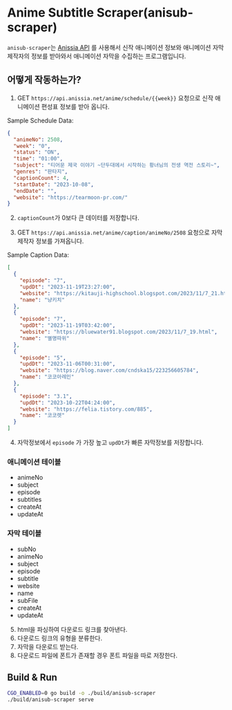 # Anime Subtitle Scraper(anisub-scraper)

`anisub-scraper`는 [Anissia API] 를 사용해서 신작 애니메이션 정보와 애니메이션 자막 제작자의 정보를 받아와서 애니메이션 자막을 수집하는 프로그램입니다.

[Anissia API]: https://github.com/anissia-net/document/blob/main/api_anime_schdule.md

## 어떻게 작동하는가?

1. GET `https://api.anissia.net/anime/schedule/{{week}}` 요청으로 신작 애니메이션 편성표 정보를 받아 옵니다.

Sample Schedule Data:

```json
{
  "animeNo": 2508,
  "week": "0",
  "status": "ON",
  "time": "01:00",
  "subject": "티어문 제국 이야기 ~단두대에서 시작하는 황녀님의 전생 역전 스토리~",
  "genres": "판타지",
  "captionCount": 4,
  "startDate": "2023-10-08",
  "endDate": "",
  "website": "https://tearmoon-pr.com/"
}
```

2. `captionCount`가 0보다 큰 데이터를 저장합니다.

3. GET `https://api.anissia.net/anime/caption/animeNo/2508` 요청으로 자막 제작자 정보를 가져옵니다.

Sample Caption Data:

```json
[
  {
    "episode": "7",
    "updDt": "2023-11-19T23:27:00",
    "website": "https://kitauji-highschool.blogspot.com/2023/11/7_21.html",
    "name": "냥키치"
  },
  {
    "episode": "7",
    "updDt": "2023-11-19T03:42:00",
    "website": "https://bluewater91.blogspot.com/2023/11/7_19.html",
    "name": "별명따위"
  },
  {
    "episode": "5",
    "updDt": "2023-11-06T00:31:00",
    "website": "https://blog.naver.com/cndska15/223256605784",
    "name": "코코아레인"
  },
  {
    "episode": "3.1",
    "updDt": "2023-10-22T04:24:00",
    "website": "https://felia.tistory.com/885",
    "name": "코코렛"
  }
]
```

4. 자막정보에서 `episode` 가 가장 높고 `updDt`가 빠른 자막정보를 저장합니다.

### 애니메이션 테이블

- animeNo
- subject
- episode
- subtitles
- createAt
- updateAt

### 자막 테이블

- subNo
- animeNo
- subject
- episode
- subtitle
- website
- name
- subFile
- createAt
- updateAt

5. html을 파싱하여 다운로드 링크를 찾아낸다.
6. 다운로드 링크의 유형을 분류한다.
7. 자막을 다운로드 받는다.
8. 다운로드 파일에 폰트가 존재할 경우 폰트 파일을 따로 저장한다.

## Build & Run

```bash
CGO_ENABLED=0 go build -o ./build/anisub-scraper
./build/anisub-scraper serve
```
